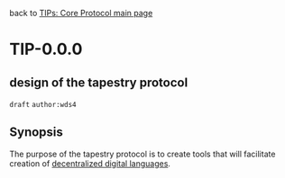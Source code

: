 back to [TIPs: Core Protocol main page](https://github.com/wds4/tapestry-protocol/blob/main/tips/core-protocol/README.md)

TIP-0.0.0
=====
design of the tapestry protocol
-----

`draft` `author:wds4`

## Synopsis

The purpose of the tapestry protocol is to create tools that will facilitate creation of [decentralized digital languages](https://github.com/wds4/tapestry-protocol/blob/main/glossary/decentralizedLanguage.md).
